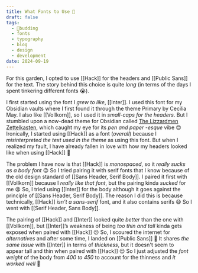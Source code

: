 ```yaml
---
title: What Fonts to Use 🤔
draft: false
tags:
  - 🌿budding
  - fonts
  - typography
  - blog
  - design
  - development
date: 2024-09-19
---
```

For this garden, I opted to use [[Hack]] for the headers and [[Public Sans]] for the text. The story behind this choice is quite *long* (in terms of the days I spent tinkering different fonts 😭).

I first started using the font I *grew to like*, [[Inter]]. I used this font for my Obsidian vaults where I first found it through the theme Primary by Cecilia May. I also like [[Vollkorn]], so I used it in *small-caps for the headers*. But I stumbled upon a now-dead theme for Obsidian called [The Lizzardmen Zettelkasten](https://github.com/dogwaddle/lizardmen-zettelkasten), which caught my eye for its *pen and paper -esque* vibe 😍 Ironically, I started using [[Hack]] as a font (*overall*) because I *misinterpreted the text used in the theme* as using this font. But when I realized my fault, I have already fallen in love with how my headers looked like when using [[Hack]] 🥰

The problem I have now is that [[Hack]] is *monospaced*, so it *really sucks as a body font* 😐 So I tried pairing it with serif fonts that I know because of the old design standard of [[Sans Header, Serif Body]]. I paired it first with [[Vollkorn]] because I *really like that font*, but the pairing kinda *sucked* for me 😫 So, I tried using [[Inter]] for the body although it goes against the principle of [[Sans Header, Serif Body]]. The reason I did this is because technically, [[Hack]] *isn't a sans-serif* font, and it also contains serifs 😅 So I went with [[Serif Header, Sans Body]].

The pairing of [[Hack]] and [[Inter]] looked quite *better* than the one with [[Vollkorn]], but [[Inter]]’s weakness of being *too thin and tall* kinda gets exposed when paired with [[Hack]] 😕 So, I scoured the internet for *alternatives* and after some time, I landed on [[Public Sans]] 🥳 It shares *the same issue* with [[Inter]] in terms of *thickness*, but it doesn't seem to appear tall and thin when paired with [[Hack]] 😌 So I just adjusted the *font weight* of the body from *400 to 450* to account for the thinness and *it worked well* 🥳